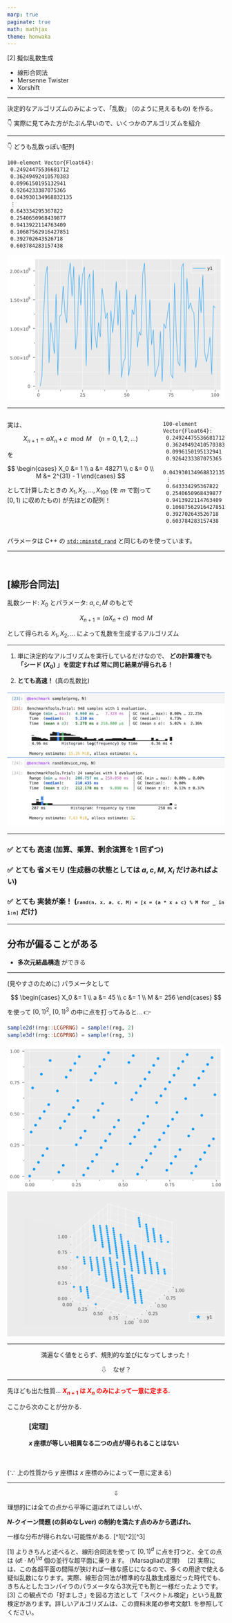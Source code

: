 ```yaml
---
marp: true
paginate: true
math: mathjax
theme: honwaka
---
```



<div class="toc-sec">

<div class="secname">

[2] 擬似乱数生成

</div>

<div class="content">

- 線形合同法
- Mersenne Twister
- Xorshift

</div>

</div>

---

<!-- _header: 擬似乱数生成 -->

決定的なアルゴリズムのみによって、「乱数」 (のように見えるもの) を作る。

👇 実際に見てみた方がたぶん早いので、いくつかのアルゴリズムを紹介


---




<!-- _header: 擬似乱数生成 -->

👇 どうも乱数っぽい配列

```
100-element Vector{Float64}:
 0.24924475536681712
 0.36249492410570383
 0.0996150195132941
 0.9264233387075365
 0.043930134968832135
 ⋮
 0.643334295367822
 0.2540650968439877
 0.9413922114763409
 0.10687562916427851
 0.392702643526718
 0.603784283157438
```

![bg right h:400](img/lcg_sample.svg)

---

<!-- _header: 擬似乱数生成 -->

<div class="columns">

<div>

実は、

$$
X_{n+1} = aX_n + c \mod M \quad (n = 0, 1, 2, \ldots)
$$

を

$$
\begin{cases}
X_0 &= 1 \\
a &= 48271 \\
c &= 0 \\
M &= 2^{31} - 1
\end{cases}
$$


として計算したときの $X_1, X_2, \ldots, X_{100}$ (を $m$ で割って $[0, 1)$ に収めたもの) 
が先ほどの配列！

</div>

<div>

```
100-element Vector{Float64}:
 0.24924475536681712
 0.36249492410570383
 0.0996150195132941
 0.9264233387075365
 0.043930134968832135
 ⋮
 0.643334295367822
 0.2540650968439877
 0.9413922114763409
 0.10687562916427851
 0.392702643526718
 0.603784283157438
```

</div>

</div>

<div class="cite">

パラメータは C++ の [`std::minstd_rand`](https://cpprefjp.github.io/reference/random/minstd_rand.html) と同じものを使っています。

</div>


---

<!-- _header: 線形合同法 -->

<br>


<div class="def">

## [線形合同法]

乱数シード: $X_0$ とパラメータ: $a, c, M$ のもとで

$$
X_{n+1} = (aX_n + c) \mod M
$$

として得られる $X_1, X_2, \ldots$ によって乱数を生成するアルゴリズム


</div>

---

<!-- _header: 擬似乱数生成によるメリット -->

1. 単に決定的なアルゴリズムを実行しているだけなので、
   **どの計算機でも
   「シード ($X_0$) 」を固定すれば <span class="orangelined">常に同じ結果が得られる！</span>**



2. **とても高速！** (真の乱数比)

![bg right h:400](img/image.png.png)




---

<!-- _header: 線形合同法のいいところ -->


### ✅ とても <span class="dot-text">高速</span> (加算、乗算、剰余演算を 1 回ずつ)
### ✅ とても <span class="dot-text">省メモリ</span> (生成器の状態としては $a, c, M, X_i$ だけあればよい)
### ✅ とても <span class="dot-text">実装が楽！</span> (<span style="font-size: 0.8em;">`rand(n, x, a, c, M) = [x = (a * x + c) % M for _ in 1:n]`</span> だけ)


---

<!-- _header: 線形合同法のやばいところ -->

## 分布が偏ることがある

- <span class="orangelined">**多次元結晶構造**</span> ができる

---

<!-- _header: 多次元結晶構造 -->


(見やすさのために) 
パラメータとして

$$
\begin{cases}
X_0 &= 1 \\
a &= 45 \\
c &= 1 \\
M &= 256
\end{cases}
$$


を使って $[0, 1)^2$, $[0, 1)^3$ の中に点を打ってみると... 👉


```julia
sample2d!(rng::LCGPRNG) = sample!(rng, 2) 
sample3d!(rng::LCGPRNG) = sample!(rng, 3) 
```


![bg right h:300 vertical](img/lcg_lattice_2d.svg)
![bg right h:300](img/lcg_lattice.svg)

---

<!-- _header: 多次元結晶構造 -->

<div style="text-align: center;">


満遍なく値をとらず、規則的な並びになってしまった！


⇩　なぜ？


</div>


---

<!-- _header: 多次元結晶構造の原因 -->

<style scoped>
   .thm {
      padding: 0px 50px 20px 50px;
   }

   .proof {
      padding: 0px 50px 10px 50px;
   }
</style>


先ほども出た性質...  **<span style="color: red;"> $X_{n+1}$ は $X_n$ のみによって一意に定まる. </span>**

ここから次のことが分かる.

<div class="thm">

### [定理]

**$x$ 座標が等しい相異なる二つの点が得られることはない**


</div>

($\because$ 上の性質から $y$ 座標は $x$ 座標のみによって一意に定まる)


---

<!-- _header: 多次元結晶構造の原因 -->

<div style="text-align: center;">
⇩

</div>

理想的には全ての点から平等に選ばれてほしいが、

<span class="orangelined">**$N$-クイーン問題 (の斜めなしver) の制約を満たす点のみから選ばれ、**
</span>　

一様な分布が得られない可能性がある. [^1][^2][^3]




<div class="cite">

[1] よりきちんと述べると、線形合同法を使って $[0, 1)^d$ に点を打つと、全ての点は $(d! \cdot M)^{1/d}$ 個の並行な超平面に乗ります。 (Marsagliaの定理)　
[2] 実際には、この各超平面の間隔が狭ければ一様な感じになるので、多くの用途で使える疑似乱数になります。実際、線形合同法が標準的な乱数生成器だった時代でも、
きちんとしたコンパイラのパラメータなら3次元でも割と一様だったようです。
[3] この観点での「好ましさ」を図る方法として「スペクトル検定」という乱数検定があります。詳しいアルゴリズムは、この資料末尾の参考文献1. を参照してください。


</div>
